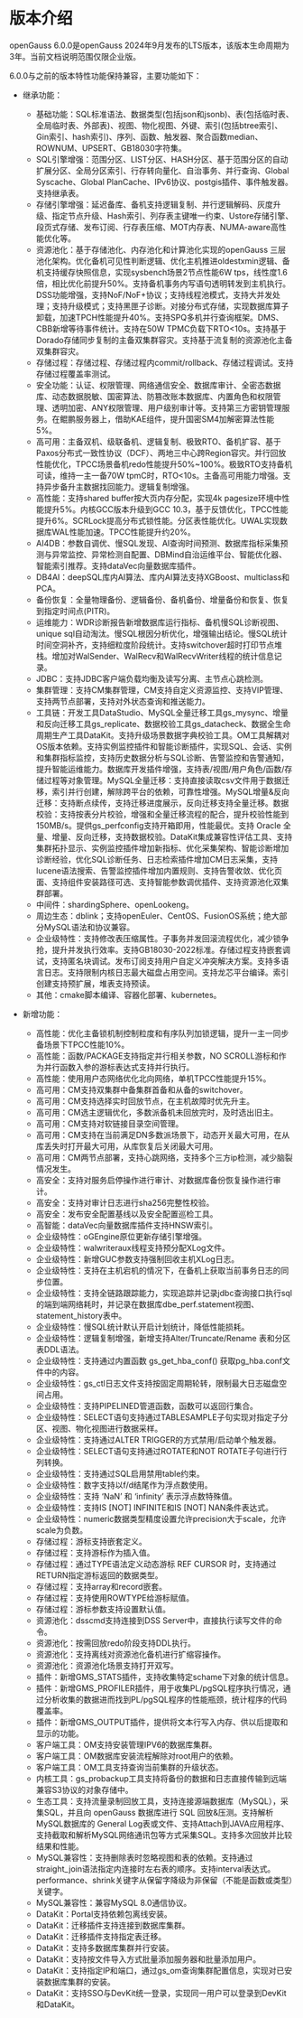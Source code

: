 # 版本介绍

openGauss 6.0.0是openGauss 2024年9月发布的LTS版本，该版本生命周期为3年。当前文档说明范围仅限企业版。

6.0.0与之前的版本特性功能保持兼容，主要功能如下：

- 继承功能：

  -   基础功能：SQL标准语法、数据类型(包括json和jsonb)、表\(包括临时表、全局临时表、外部表\)、视图、物化视图、外键、索引\(包括btree索引、Gin索引、hash索引\)、序列、函数、触发器、聚合函数median、ROWNUM、UPSERT、GB18030字符集。
  -   SQL引擎增强：范围分区、LIST分区、HASH分区、基于范围分区的自动扩展分区、全局分区索引、行存转向量化、自治事务、并行查询、Global Syscache、Global PlanCache、IPv6协议、postgis插件、事件触发器。支持继承表。
  -   存储引擎增强：延迟备库、备机支持逻辑复制、并行逻辑解码、灰度升级、指定节点升级、Hash索引、列存表主键唯一约束、Ustore存储引擎、段页式存储、发布订阅、行存表压缩、MOT内存表、NUMA-aware高性能优化等。
  -   资源池化：基于存储池化、内存池化和计算池化实现的openGauss 三层池化架构。优化备机可见性判断逻辑、优化主机推进oldestxmin逻辑、备机支持缓存快照信息，实现sysbench场景2节点性能6W tps，线性度1.6倍，相比优化前提升50%。支持备机事务内写语句透明转发到主机执行。DSS功能增强，支持NoF/NoF+协议；支持线程池模式，支持大并发处理；支持升级模式；支持黑匣子诊断。对接分布式存储，实现数据库算子卸载，加速TPCH性能提升40%。支持SPQ多机并行查询框架。DMS、CBB新增等待事件统计。支持在50W TPMC负载下RTO<10s。支持基于Dorado存储同步复制的主备双集群容灾。支持基于流复制的资源池化主备双集群容灾。
  -   存储过程：存储过程、存储过程内commit/rollback、存储过程调试。支持存储过程覆盖率测试。
  -   安全功能：认证、权限管理、网络通信安全、数据库审计、全密态数据库、动态数据脱敏、国密算法、防篡改账本数据库、内置角色和权限管理、透明加密、ANY权限管理、用户级别审计等。支持第三方密钥管理服务。在鲲鹏服务器上，借助KAE组件，提升国密SM4加解密算法性能5%。
  -   高可用：主备双机、级联备机、逻辑复制、极致RTO、备机扩容、基于Paxos分布式一致性协议（DCF）、两地三中心跨Region容灾。并行回放性能优化，TPCC场景备机redo性能提升50%~100%。极致RTO支持备机可读，维持一主一备70W tpmC时，RTO<10s。主备高可用能力增强。支持异步备升主数据找回能力。逻辑复制增强。
  -   高性能：支持shared buffer按大页内存分配，实现4k pagesize环境中性能提升5%。内核GCC版本升级到GCC 10.3，基于反馈优化，TPCC性能提升6%。SCRLock提高分布式锁性能。分区表性能优化。UWAL实现数据库WAL性能加速。TPCC性能提升约20%。
  -   AI4DB：参数自调优、慢SQL发现、AI查询时间预测、数据库指标采集预测与异常监控、异常检测自配置、DBMind自治运维平台、智能优化器、智能索引推荐。支持dataVec向量数据库插件。
  -   DB4AI：deepSQL库内AI算法、库内AI算法支持XGBoost、multiclass和PCA。
  -   备份恢复：全量物理备份、逻辑备份、备机备份、增量备份和恢复、恢复到指定时间点\(PITR\)。
  -   运维能力：WDR诊断报告新增数据库运行指标、备机慢SQL诊断视图、unique sql自动淘汰。慢SQL根因分析优化，增强输出结论。慢SQL统计时间空洞补齐，支持细粒度阶段统计。支持switchover超时打印节点堆栈。增加对WalSender、WalRecv和WalRecvWriter线程的统计信息记录。
  -   JDBC：支持JDBC客户端负载均衡及读写分离、主节点心跳检测。
  -   集群管理：支持CM集群管理，CM支持自定义资源监控、支持VIP管理、支持两节点部署，支持对外状态查询和推送能力。
  -   工具链：开发工具DataStudio、MySQL全量迁移工具gs_mysync、增量和反向迁移工具gs_replicate、数据校验工具gs_datacheck、数据全生命周期生产工具DataKit。支持升级场景数据字典校验工具。OM工具解耦对OS版本依赖。支持实例监控插件和智能诊断插件，实现SQL、会话、实例和集群指标监控，支持历史数据分析与SQL诊断、告警监控和告警通知，提升智能运维能力。数据库开发插件增强，支持表/视图/用户角色/函数/存储过程等对象管理。MySQL全量迁移：支持直接读取csv文件用于数据迁移，索引并行创建，解除跨平台的依赖，可靠性增强。MySQL增量&反向迁移：支持断点续传，支持迁移进度展示，反向迁移支持全量迁移。数据校验：支持按表分片校验，增强和全量迁移流程的配合，提升校验性能到150MB/s。提供gs_perfconfig支持开箱即用，性能最优。支持 Oracle 全量、增量、反向迁移，支持数据校验。DataKit集成兼容性评估工具、支持集群拓扑显示、实例监控插件增加新指标、优化采集架构、智能诊断增加诊断经验，优化SQL诊断任务、日志检索插件增加CM日志采集，支持lucene语法搜索、告警监控插件增加内置规则、支持告警收敛、优化页面、支持组件安装路径可选、支持智能参数调优插件、支持资源池化双集群部署。
  -   中间件：shardingSphere、openLookeng。
  -   周边生态：dblink；支持openEuler、CentOS、FusionOS系统；绝大部分MySQL语法和协议兼容。
  -   企业级特性：支持修改表压缩属性。子事务并发回滚流程优化，减少锁争抢，提升并发执行效率。支持GB18030-2022标准。存储过程支持嵌套调试，支持匿名块调试。发布订阅支持用户自定义冲突解决方案。支持多语言日志。支持限制内核日志最大磁盘占用空间。支持龙芯平台编译。索引创建支持预扩展，堆表支持预读。
  -   其他：cmake脚本编译、容器化部署、kubernetes。

- 新增功能：
  - 高性能：优化主备锁机制控制粒度和有序队列加锁逻辑，提升一主一同步备场景下TPCC性能10%。
  - 高性能：函数/PACKAGE支持指定并行相关参数，NO SCROLL游标和作为并行函数入参的游标表达式支持并行执行。
  - 高性能：使用用户态网络优化北向网络，单机TPCC性能提升15%。
  - 高可用：CM支持双集群中备集群首备和从备的switchover。
  - 高可用：CM支持选择实时回放节点，在主机故障时优先升主。
  - 高可用：CM选主逻辑优化，多数派备机未回放完时，及时选出旧主。
  - 高可用：CM支持对软链接目录空间管理。
  - 高可用：CM支持在当前满足DN多数派场景下，动态开关最大可用，在从库丢失时打开最大可用，从库恢复后关闭最大可用。
  - 高可用：CM两节点部署，支持心跳网络，支持多个三方ip检测，减少脑裂情况发生。
  - 高安全：支持对服务启停操作进行审计、对数据库备份恢复操作进行审计。
  - 高安全：支持对审计日志进行sha256完整性校验。
  - 高安全：发布安全配置基线以及安全配置巡检工具。
  - 高智能：dataVec向量数据库插件支持HNSW索引。
  - 企业级特性：oGEngine原位更新存储引擎增强。
  - 企业级特性：walwriteraux线程支持预分配XLog文件。
  - 企业级特性：新增GUC参数支持强制回收主机XLog日志。
  - 企业级特性：支持在主机宕机的情况下，在备机上获取当前事务日志的同步位置。
  - 企业级特性：支持全链路跟踪能力，实现追踪并记录jdbc查询接口执行sql的端到端网络耗时，并记录在数据库dbe_perf.statement视图、statement_history表中。
  - 企业级特性：慢SQL统计默认开启计划统计，降低性能损耗。
  - 企业级特性：逻辑复制增强，新增支持Alter/Truncate/Rename 表和分区表DDL语法。
  - 企业级特性：支持通过内置函数 gs_get_hba_conf() 获取pg_hba.conf文件中的内容。
  - 企业级特性：gs_ctl日志文件支持按固定周期轮转，限制最大日志磁盘空间占用。
  - 企业级特性：支持PIPELINED管道函数，函数可以返回行集合。
  - 企业级特性：SELECT语句支持通过TABLESAMPLE子句实现对指定子分区、视图、物化视图进行数据采样。
  - 企业级特性：支持通过ALTER TRIGGER的方式禁用/启动单个触发器。
  - 企业级特性：SELECT语句支持通过ROTATE和NOT ROTATE子句进行行列转换。
  - 企业级特性：支持通过SQL启用禁用table约束。
  - 企业级特性：数字支持以f/d结尾作为浮点数使用。
  - 企业级特性：支持 ‘NaN’ 和 ‘infinity’ 表示浮点数特殊值。
  - 企业级特性：支持IS [NOT] INFINITE和IS [NOT] NAN条件表达式。
  - 企业级特性：numeric数据类型精度设置允许precision大于scale，允许scale为负数。
  - 存储过程：游标支持嵌套定义。
  - 存储过程：支持游标作为插入值。
  - 存储过程：通过TYPE语法定义动态游标 REF CURSOR 时，支持通过RETURN指定游标返回的数据类型。
  - 存储过程：支持array和record嵌套。
  - 存储过程：支持使用ROWTYPE给游标赋值。
  - 存储过程：游标参数支持设置默认值。
  - 资源池化：dsscmd支持连接到DSS Server中，直接执行读写文件的命令。
  - 资源池化：按需回放redo阶段支持DDL执行。
  - 资源池化：支持离线对资源池化备机进行扩缩容操作。
  - 资源池化：资源池化场景支持打开双写。
  - 插件：新增GMS_STATS插件，支持收集特定schame下对象的统计信息。
  - 插件：新增GMS_PROFILER插件，用于收集PL/pgSQL程序执行情况，通过分析收集的数据进而找到PL/pgSQL程序的性能瓶颈，统计程序的代码覆盖率。
  - 插件：新增GMS_OUTPUT插件，提供将文本行写入内存、供以后提取和显示的功能。
  - 客户端工具：OM支持安装管理IPV6的数据库集群。
  - 客户端工具：OM数据库安装流程解除对root用户的依赖。
  - 客户端工具：OM工具支持查询当前集群的升级状态。
  - 内核工具：gs_probackup工具支持将备份的数据和日志直接传输到远端兼容S3协议的对象存储中。
  - 生态工具：支持流量录制回放工具，支持连接源端数据库（MySQL），采集SQL，并且向 openGauss 数据库进行 SQL 回放&压测。支持解析MySQL数据库的 General Log表或文件、支持Attach到JAVA应用程序、支持截取和解析MySQL网络通讯包等方式采集SQL。支持多次回放并比较结果和性能。
  - MySQL兼容性：支持删除表时忽略视图和表的依赖。支持通过straight_join语法指定内连接时左右表的顺序。支持interval表达式。 performance、shrink关键字从保留字降级为非保留（不能是函数或类型）关键字。
  - MySQL兼容性：兼容MySQL 8.0通信协议。
  - DataKit：Portal支持依赖包离线安装。
  - DataKit：迁移插件支持连接到数据库集群。
  - DataKit：迁移插件支持指定表迁移。
  - DataKit：支持多数据库集群并行安装。
  - DataKit：支持按文件导入方式批量添加服务器和批量添加用户。
  - DataKit：支持指定IP和端口，通过gs_om查询集群配置信息，实现对已安装数据库集群的安装。
  - DataKit：支持SSO与DevKit统一登录，实现同一用户可以登录到DevKit和DataKit。